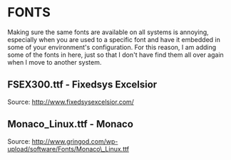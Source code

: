FONTS
=====
Making sure the same fonts are available on all systems is annoying, 
especially when you are used to a specific font and have it embedded
in some of your environment's configuration.  For this reason, I am 
adding some of the fonts in here, just so that I don't have find them
all over again when I move to another system.

FSEX300.ttf - Fixedsys Excelsior
--------------------------------
Source: http://www.fixedsysexcelsior.com/

Monaco\_Linux.ttf - Monaco
-------------------------
Source: http://www.gringod.com/wp-upload/software/Fonts/Monaco\_Linux.ttf
